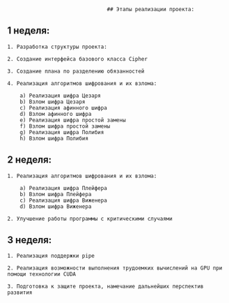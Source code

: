 									## Этапы реализации проекта:
## 1 неделя:

	1. Разработка структуры проекта:
	
	2. Создание интерфейса базового класса Cipher
	
	3. Создание плана по разделению обязанностей
	
	4. Реализация алгоритмов шифрования и их взлома: 
	
		a) Реализация шифра Цезаря
		b) Взлом шифра Цезаря
		c) Реализация афинного шифра
		d) Взлом афинного шифра
		e) Реализация шифра простой замены
		f) Взлом шифра простой замены
		g) Реализация шифра Полибия
		h) Взлом шифра Полибия
		
## 2 неделя:

	1. Реализация алгоритмов шифрования и их взлома: 
	
		a) Реализация шифра Плейфера
		b) Взлом шифра Плейфера
		c) Реализация шифра Виженера
		d) Взлом шифра Виженера
		
	2. Улучшение работы программы с критическими случаями
		
## 3 неделя:

	1. Реализация поддержки pipe

	2. Реализация возможности выполнения трудоемких вычислений на GPU при помощи технологии CUDA
	
	3. Подготовка к защите проекта, намечание дальнейших перспектив развития
